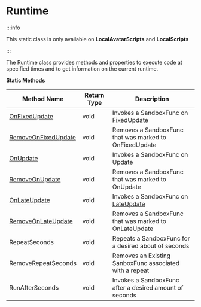 # Runtime

:::info

This static class is only available on **LocalAvatarScripts** and **LocalScripts**

:::

The Runtime class provides methods and properties to execute code at specified times and to get information on the current runtime.

**Static Methods**

Method Name | Return Type | Description
--- | --- | ---
[OnFixedUpdate](onfixedupdate.md) | void | Invokes a SandboxFunc on [FixedUpdate](https://docs.unity3d.com/ScriptReference/MonoBehaviour.FixedUpdate.html)
[RemoveOnFixedUpdate](removeonfixedupdate.md) | void | Removes a SandboxFunc that was marked to OnFixedUpdate
[OnUpdate](onupdate.md) | void | Invokes a SandboxFunc on [Update](https://docs.unity3d.com/ScriptReference/MonoBehaviour.Update.html)
[RemoveOnUpdate](removeonupdate.md) | void | Removes a SandboxFunc that was marked to OnUpdate
[OnLateUpdate](onlateupdate.md) | void | Invokes a SandboxFunc on [LateUpdate](https://docs.unity3d.com/ScriptReference/MonoBehaviour.LateUpdate.html)
[RemoveOnLateUpdate](removeonlateupdate.md) | void | Removes a SandboxFunc that was marked to OnLateUpdate
RepeatSeconds | void | Repeats a SandboxFunc for a desired about of seconds
RemoveRepeatSeconds | void | Removes an Existing SanboxFunc associated with a repeat
RunAfterSeconds | void | Invokes a SandboxFunc after a desired amount of seconds
